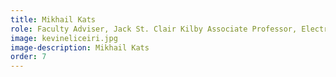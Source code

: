 ```yaml
---
title: Mikhail Kats
role: Faculty Adviser, Jack St. Clair Kilby Associate Professor, Electrical and Computer Engineering
image: kevineliceiri.jpg
image-description: Mikhail Kats
order: 7
---
```

